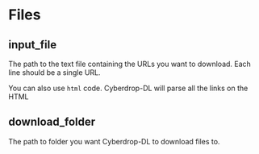 # Files

## input_file

The path to the text file containing the URLs you want to download. Each line should be a single URL.

You can also use `html` code. Cyberdrop-DL will parse all the links on the HTML

## download_folder

The path to folder you want Cyberdrop-DL to download files to.
